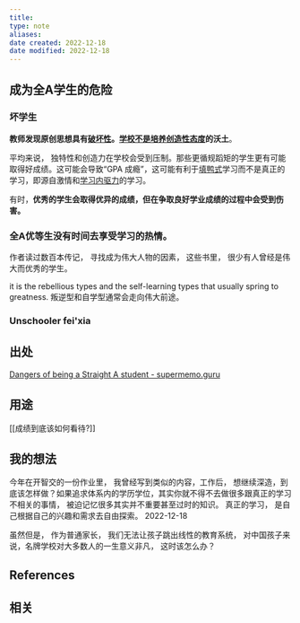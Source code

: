 ```yaml
---
title: 
type: note
aliases:
date created: 2022-12-18
date modified: 2022-12-18
---
```


## 成为全A学生的危险



### 坏学生

**教师发现原创思想具有[破坏性](https://supermemo.guru/wiki/Creativity:_Asset_or_Burden%3F "创造力：资产还是负担？")。[学校不是培养创造性态度](https://supermemo.guru/wiki/Confusing_creativity_with_ADHD "将创造力与多动症混淆")的沃土**。

平均来说， 独特性和创造力在学校会受到压制。那些更循规蹈矩的学生更有可能取得好成绩。这可能会导致“GPA 成瘾”，这可能有利于[填鸭式](https://supermemo.guru/wiki/Cramming "填鸭式")学习而不是真正的学习，即源自激情和[学习内驱力](https://supermemo.guru/wiki/Learn_drive "学习内驱力")的学习。

有时，**优秀的学生会取得优异的成绩，但在争取良好学业成绩的过程中会受到伤害。**

### 全A优等生没有时间去享受学习的热情。 

作者读过数百本传记， 寻找成为伟大人物的因素， 这些书里， 很少有人曾经是伟大而优秀的学生。 

it is the rebellious types and the self-learning types that usually spring to greatness.
叛逆型和自学型通常会走向伟大前途。 

### Unschooler fei'xia



## 出处
[Dangers of being a Straight A student - supermemo.guru](https://supermemo.guru/wiki/Dangers_of_being_a_Straight_A_student)

## 用途
[[成绩到底该如何看待?]]

## 我的想法

今年在开智交的一份作业里， 我曾经写到类似的内容，工作后， 想继续深造，到底该怎样做？如果追求体系内的学历学位，其实你就不得不去做很多跟真正的学习不相关的事情， 被迫记忆很多其实并不重要甚至过时的知识。 真正的学习， 是自己根据自己的兴趣和需求去自由探索。
2022-12-18

虽然但是， 作为普通家长， 我们无法让孩子跳出线性的教育系统， 对中国孩子来说，名牌学校对大多数人的一生意义非凡， 这时该怎么办？


## References

## 相关
